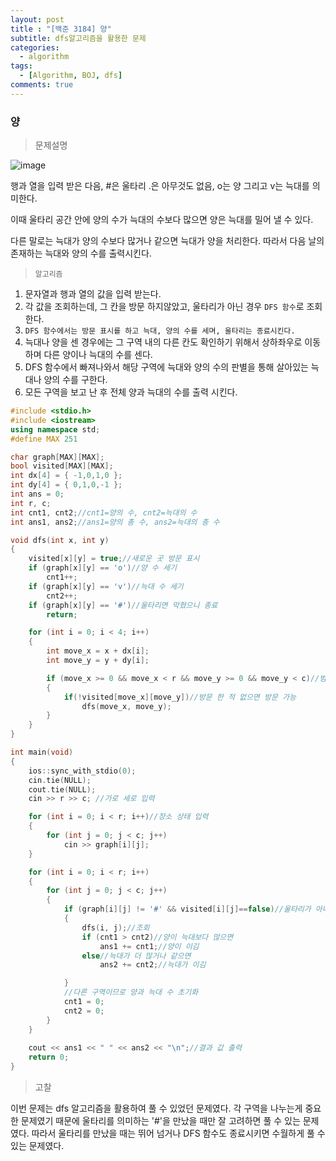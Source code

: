 ```yaml
---
layout: post
title : "[백준 3184] 양"
subtitle: dfs알고리즘을 활용한 문제
categories:
  - algorithm
tags:
  - [Algorithm, BOJ, dfs]
comments: true
---
```


### 양

> 문제설명   

![image](https://user-images.githubusercontent.com/55472510/116508620-b3ff2580-a8fc-11eb-8cd7-2d5b52c5fe5b.png)

행과 열을 입력 받은 다음, #은 울타리 .은 아무것도 없음, o는 양 그리고 v는 늑대를 의미한다.    

이때 울타리 공간 안에 양의 수가 늑대의 수보다 많으면 양은 늑대를 밀어 낼 수 있다.    

다른 말로는 늑대가 양의 수보다 많거나 같으면 늑대가 양을 처리한다. 
따라서 다음 날의 존재하는 늑대와 양의 수를 출력시킨다. 

> `알고리즘`
1. 문자열과 행과 열의 값을 입력 받는다. 
2. 각 값을 조회하는데, 그 칸을 방문 하지않았고, 울타리가 아닌 경우 `DFS 함수`로 조회한다.
3. `DFS 함수에서는 방문 표시를 하고 늑대, 양의 수를 세며, 울타리는 종료시킨다.`
4. 늑대나 양을 센 경우에는 그 구역 내의 다른 칸도 확인하기 위해서 상하좌우로 이동하며 다른 양이나 늑대의 수를 센다.
5. DFS 함수에서 빠져나와서 해당 구역에 늑대와 양의 수의 판별을 통해 살아있는 늑대나 양의 수를 구한다.
6. 모든 구역을 보고 난 후 전체 양과 늑대의 수를 출력 시킨다.
   

```cpp
#include <stdio.h>
#include <iostream>
using namespace std;
#define MAX 251

char graph[MAX][MAX];
bool visited[MAX][MAX];
int dx[4] = { -1,0,1,0 };
int dy[4] = { 0,1,0,-1 };
int ans = 0;
int r, c;
int cnt1, cnt2;//cnt1=양의 수, cnt2=늑대의 수 
int ans1, ans2;//ans1=양의 총 수, ans2=늑대의 총 수 

void dfs(int x, int y)
{
	visited[x][y] = true;//새로운 곳 방문 표시
	if (graph[x][y] == 'o')//양 수 세기
		cnt1++;
	if (graph[x][y] == 'v')//늑대 수 세기
		cnt2++;
	if (graph[x][y] == '#')//울타리면 막혔으니 종료
		return; 

	for (int i = 0; i < 4; i++)
	{	
		int move_x = x + dx[i];
		int move_y = y + dy[i];

		if (move_x >= 0 && move_x < r && move_y >= 0 && move_y < c)//범위 안에 포함되면 이동 가능
		{
			if(!visited[move_x][move_y])//방문 한 적 없으면 방문 가능			
				dfs(move_x, move_y);
		}
	}
}

int main(void)
{
	ios::sync_with_stdio(0);
	cin.tie(NULL);
	cout.tie(NULL);
	cin >> r >> c; //가로 세로 입력

	for (int i = 0; i < r; i++)//장소 상태 입력 
	{
		for (int j = 0; j < c; j++)
			cin >> graph[i][j];
	}

	for (int i = 0; i < r; i++)
	{
		for (int j = 0; j < c; j++)
		{
			if (graph[i][j] != '#' && visited[i][j]==false)//울타리가 아니고 방문한적 없으면 조회
			{
				dfs(i, j);//조회
				if (cnt1 > cnt2)//양이 늑대보다 많으면
					ans1 += cnt1;//양이 이김
				else//늑대가 더 많거나 같으면 
					ans2 += cnt2;//늑대가 이김

			}
			//다른 구역이므로 양과 늑대 수 초기화
			cnt1 = 0;
			cnt2 = 0;
		}
	}
	
	cout << ans1 << " " << ans2 << "\n";//결과 값 출력
	return 0;
}

```   
> 고찰   

이번 문제는 dfs 알고리즘을 활용하여 풀 수 있었던 문제였다.
각 구역을 나누는게 중요한 문제였기 때문에 울타리를 의미하는 '#'을 만났을 때만 잘 고려하면 풀 수 있는 문제였다.
따라서 울타리를 만났을 때는 뛰어 넘거나 DFS 함수도 종료시키면 수월하게 풀 수 있는 문제였다. 


